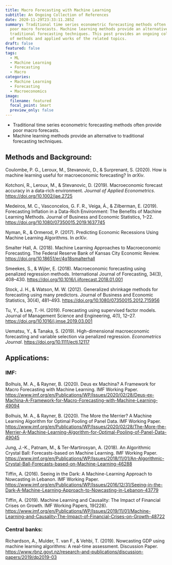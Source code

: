 ```yaml
---
title: Macro Forecasting with Machine Learning
subtitle: An Ongoing Collection of References
date: 2020-11-29T23:33:11.285Z
summary: Traditional time series econometric forecasting methods often provide
  poor macro forecasts. Machine learning methods provide an alternative to
  traditional forecasting techniques. This post provides an ongoing collections
  of methods and applied works of the related topics.
draft: false
featured: false
tags:
  - ML
  - Machine Learning
  - Forecasting
  - Macro
categories:
  - Machine Learning
  - Forecasting
  - Macroeconomics
image:
  filename: featured
  focal_point: Smart
  preview_only: false
---
```

* Traditional time series econometric forecasting methods often provide poor macro forecasts.
* Machine learning methods provide an alternative to traditional forecasting techniques.

## Methods and Background:

Coulombe, P. G., Leroux, M., Stevanovic, D., & Surprenant, S. (2020). How is machine learning useful for macroeconomic forecasting? In *arXiv*.

Kotchoni, R., Leroux, M., & Stevanovic, D. (2019). Macroeconomic forecast accuracy in a data-rich environment. *Journal of Applied Econometrics*. https://doi.org/10.1002/jae.2725

Medeiros, M. C., Vasconcelos, G. F. R., Veiga, Á., & Zilberman, E. (2019). Forecasting Inflation in a Data-Rich Environment: The Benefits of Machine Learning Methods. Journal of Business and Economic Statistics, 1–22. <https://doi.org/10.1080/07350015.2019.1637745>

Nyman, R., & Ormerod, P. (2017). Predicting Economic Recessions Using Machine Learning Algorithms. In *arXiv*.

Smalter Hall, A. (2018). Machine Learning Approaches to Macroeconomic Forecasting. The Federal Reserve Bank of Kansas City Economic Review. <https://doi.org/10.18651/er/4q18smalterhall>

Smeekes, S., & Wijler, E. (2018). Macroeconomic forecasting using penalized regression methods. International Journal of Forecasting, 34(3), 408–430. <https://doi.org/10.1016/j.ijforecast.2018.01.001>

Stock, J. H., & Watson, M. W. (2012). Generalized shrinkage methods for forecasting using many predictors. Journal of Business and Economic Statistics, 30(4), 481–493. <https://doi.org/10.1080/07350015.2012.715956>

Tu, Y., & Lee, T.-H. (2019). Forecasting using supervised factor models. Journal of Management Science and Engineering, 4(1), 12–27. <https://doi.org/10.1016/j.jmse.2019.03.001>

Uematsu, Y., & Tanaka, S. (2019). High-dimensional macroeconomic forecasting and variable selection via penalized regression. *Econometrics Journal*. https://doi.org/10.1111/ectj.12117

## Applications:

### IMF:

Bolhuis, M. A., & Rayner, B. (2020). Deus ex Machina? A Framework for Macro Forecasting with Machine Learning. IMF Working Paper. <https://www.imf.org/en/Publications/WP/Issues/2020/02/28/Deus-ex-Machina-A-Framework-for-Macro-Forecasting-with-Machine-Learning-49094>

Bolhuis, M. A., & Rayner, B. (2020). The More the Merrier? A Machine Learning Algorithm for Optimal Pooling of Panel Data. IMF Working Paper. <https://www.imf.org/en/Publications/WP/Issues/2020/02/28/The-More-the-Merrier-A-Machine-Learning-Algorithm-for-Optimal-Pooling-of-Panel-Data-49045>

Jung, J.-K., Patnam, M., & Ter-Martirosyan, A. (2018). An Algorithmic Crystal Ball: Forecasts-based on Machine Learning. IMF Working Paper. <https://www.imf.org/en/Publications/WP/Issues/2018/11/01/An-Algorithmic-Crystal-Ball-Forecasts-based-on-Machine-Learning-46288>

Tiffin, A. (2016). Seeing in the Dark: A Machine-Learning Approach to Nowcasting in Lebanon. IMF Working Paper. <https://www.imf.org/en/Publications/WP/Issues/2016/12/31/Seeing-in-the-Dark-A-Machine-Learning-Approach-to-Nowcasting-in-Lebanon-43779>

Tiffin, A. (2019). Machine Learning and Causality: The Impact of Financial Crises on Growth. IMF Working Papers, 19(228). <https://www.imf.org/en/Publications/WP/Issues/2019/11/01/Machine-Learning-and-Causality-The-Impact-of-Financial-Crises-on-Growth-48722>

### Central banks:

Richardson, A., Mulder, T. van F., & Vehbi, T. (2019). Nowcasting GDP using machine learning algorithms: A real-time assessment. Discussion Paper. <https://www.rbnz.govt.nz/research-and-publications/discussion-papers/2019/dp2019-03>